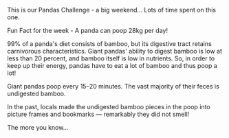 This is our Pandas Challenge - a big weekend... Lots of time spent on this one.

Fun Fact for the week - A panda can poop 28kg per day!

99% of a panda's diet consists of bamboo, but its digestive tract retains carnivorous characteristics. Giant pandas' ability to digest bamboo is low at less than 20 percent, and bamboo itself is low in nutrients. So, in order to keep up their energy, pandas have to eat a lot of bamboo and thus poop a lot!

Giant pandas poop every 15–20 minutes. The vast majority of their feces is undigested bamboo.

In the past, locals made the undigested bamboo pieces in the poop into picture frames and bookmarks — remarkably they did not smell!


The more you know...
